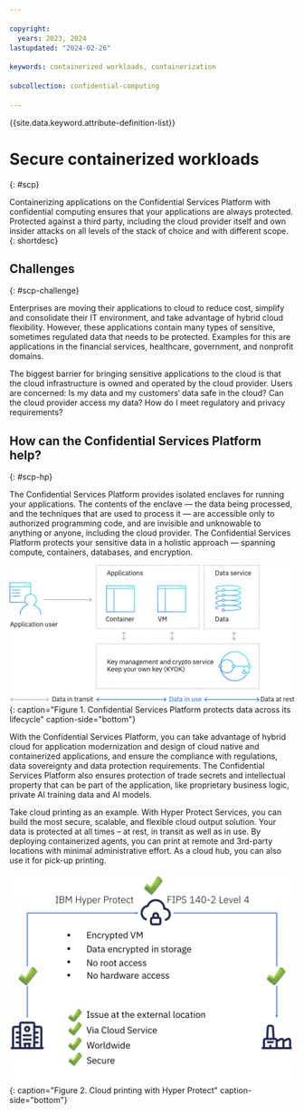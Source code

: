 ```yaml
---

copyright:
  years: 2023, 2024
lastupdated: "2024-02-26"

keywords: containerized workloads, containerization

subcollection: confidential-computing

---
```


{{site.data.keyword.attribute-definition-list}}

# Secure containerized workloads
{: #scp}

Containerizing applications on the Confidential Services Platform with confidential computing ensures that your applications are always protected. Protected against a third party, including the cloud provider itself and own insider attacks on all levels of the stack of choice and with different scope.
{: shortdesc}

## Challenges
{: #scp-challenge}

Enterprises are moving their applications to cloud to reduce cost, simplify and consolidate their IT environment, and take advantage of hybrid cloud flexibility. However, these applications contain many types of sensitive, sometimes regulated data that needs to be protected. Examples for this are applications in the financial services, healthcare, government, and nonprofit domains.

The biggest barrier for bringing sensitive applications to the cloud is that the cloud infrastructure is owned and operated by the cloud provider. Users are concerned: Is my data and my customers‘ data safe in the cloud? Can the cloud provider access my data? How do I meet regulatory and privacy requirements?

## How can the Confidential Services Platform help?
{: #scp-hp}

The Confidential Services Platform provides isolated enclaves for running your applications. The contents of the enclave — the data being processed, and the techniques that are used to process it — are accessible only to authorized programming code, and are invisible and unknowable to anything or anyone, including the cloud provider. The Confidential Services Platform protects your sensitive data in a holistic approach — spanning compute, containers, databases, and encryption.

![Confidential Services Platform protects data in a holistic approach](../images/hp-holistic.jpg){: caption="Figure 1. Confidential Services Platform protects data across its lifecycle" caption-side="bottom"}

With the Confidential Services Platform, you can take advantage of hybrid cloud for application modernization and design of cloud native and containerized applications, and ensure the compliance with regulations, data sovereignty and data protection requirements. The Confidential Services Platform also ensures protection of trade secrets and intellectual property that can be part of the application, like proprietary business logic, private AI training data and AI models.

Take cloud printing as an example. With Hyper Protect Services, you can build the most secure, scalable, and flexible cloud output solution. Your data is protected at all times – at rest, in transit as well as in use. By deploying containerized agents, you can print at remote and 3rd-party locations with minimal administrative effort. As a cloud hub, you can also use it for pick-up printing.

![Cloud printing with Hyper Protect](../images/cloud-printing.png){: caption="Figure 2. Cloud printing with Hyper Protect" caption-side="bottom"}
